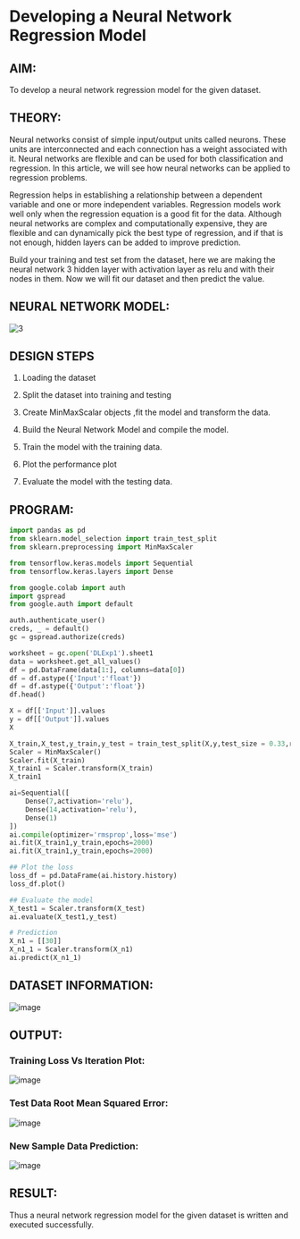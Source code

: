 # Developing a Neural Network Regression Model

## AIM:

To develop a neural network regression model for the given dataset.

## THEORY:

Neural networks consist of simple input/output units called neurons. These units are interconnected and each connection has a weight associated with it. Neural networks are flexible and can be used for both classification and regression. In this article, we will see how neural networks can be applied to regression problems.

Regression helps in establishing a relationship between a dependent variable and one or more independent variables. Regression models work well only when the regression equation is a good fit for the data. Although neural networks are complex and computationally expensive, they are flexible and can dynamically pick the best type of regression, and if that is not enough, hidden layers can be added to improve prediction.

Build your training and test set from the dataset, here we are making the neural network 3 hidden layer with activation layer as relu and with their nodes in them. Now we will fit our dataset and then predict the value.

## NEURAL NETWORK MODEL:
![3](https://github.com/Aashima02/basic-nn-model/assets/93427086/dee452d5-c3c8-4815-b239-3e1f746d9dd9)





## DESIGN STEPS

1. Loading the dataset

2. Split the dataset into training and testing

3. Create MinMaxScalar objects ,fit the model and transform the data.

4. Build the Neural Network Model and compile the model.

5. Train the model with the training data.

6. Plot the performance plot

7. Evaluate the model with the testing data.

## PROGRAM:
```python
import pandas as pd
from sklearn.model_selection import train_test_split
from sklearn.preprocessing import MinMaxScaler

from tensorflow.keras.models import Sequential
from tensorflow.keras.layers import Dense

from google.colab import auth
import gspread
from google.auth import default

auth.authenticate_user()
creds, _ = default()
gc = gspread.authorize(creds)

worksheet = gc.open('DLExp1').sheet1
data = worksheet.get_all_values()
df = pd.DataFrame(data[1:], columns=data[0])
df = df.astype({'Input':'float'})
df = df.astype({'Output':'float'})
df.head()

X = df[['Input']].values
y = df[['Output']].values
X

X_train,X_test,y_train,y_test = train_test_split(X,y,test_size = 0.33,random_state = 33)
Scaler = MinMaxScaler()
Scaler.fit(X_train)
X_train1 = Scaler.transform(X_train)
X_train1

ai=Sequential([
    Dense(7,activation='relu'),
    Dense(14,activation='relu'),
    Dense(1)
])
ai.compile(optimizer='rmsprop',loss='mse')
ai.fit(X_train1,y_train,epochs=2000)
ai.fit(X_train1,y_train,epochs=2000)

## Plot the loss
loss_df = pd.DataFrame(ai.history.history)
loss_df.plot()

## Evaluate the model
X_test1 = Scaler.transform(X_test)
ai.evaluate(X_test1,y_test)

# Prediction
X_n1 = [[30]]
X_n1_1 = Scaler.transform(X_n1)
ai.predict(X_n1_1)
```

## DATASET INFORMATION:

![image](https://github.com/Aashima02/basic-nn-model/assets/93427086/c6f062bc-91f8-486d-852b-3c9a8578937e)


## OUTPUT:

### Training Loss Vs Iteration Plot:

![image](https://github.com/Aashima02/basic-nn-model/assets/93427086/c831c691-939b-4021-b655-f9f038588079)


### Test Data Root Mean Squared Error:

![image](https://github.com/Aashima02/basic-nn-model/assets/93427086/29dec5d3-187f-491f-b5f4-b90294b4b85e)


### New Sample Data Prediction:

![image](https://github.com/Aashima02/basic-nn-model/assets/93427086/1b94db2d-14de-4ef8-b62b-ae7c78db8d57)


## RESULT:
Thus a neural network regression model for the given dataset is written and executed successfully.
